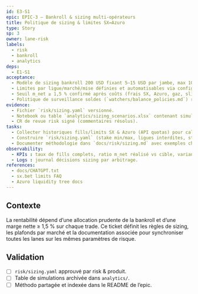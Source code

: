 ```yaml
---
id: E3-S1
epic: EPIC-3 — Bankroll & sizing multi-opérateurs
title: Politique de sizing & limites SX↔Azuro
type: Story
sp: 3
owner: lane-risk
labels:
  - risk
  - bankroll
  - analytics
deps:
  - E1-S1
acceptance:
  - Modèle de sizing bankroll 200 USD fixant 5–15 USD par jambe, max 10 % de la banque par trade et stop-day −10 USD, publié avec scénarios comparés (flat vs Kelly ≤ 0,25).
  - Limites par ligue/marché/mise définies et automatisables via config `risk/sizing.yaml`, incluant contrôles partial fills SX, rejet marchés in-play et sections `oddsSlippage` par type (ML ≤ 1, Handicap/Total ≤ 2).
  - Seuil m_net ≥ 1,5 % confirmé après coûts (frais SX, Azuro, gaz, slippage) avec table calcul et estimateur ±5 % documenté.
  - Politique de surveillance soldes (`watchers/balance_policies.md`) rappelant alerte `< 15 USD`/wallet et interdiction bridge auto.
evidence:
  - Fichier `risk/sizing.yaml` versionné.
  - Notebook ou table `analytics/sizing_scenarios.xlsx` contenant simulations.
  - CR de revue risk signé (commentaires résolus).
tasks:
  - Collecter historiques fills/limits SX & Azuro (API quotas) pour calibrage.
  - Construire `risk/sizing.yaml` (stake min/max, ligues interdites, step size, `oddsSlippage` bornes) et relier au watcher solde.
  - Documenter méthodologie dans `docs/risk/sizing.md` avec exemples chiffrés et rappel alerte solde `< 15 USD`.
observability:
  - KPIs : taux de fills complets, ratio m_net réalisé vs cible, variance P&L.
  - Logs : journal décisions sizing par arbitrage.
references:
  - docs/CHATGPT.txt
  - sx.bet limits FAQ
  - Azuro liquidity tree docs
---
```


## Contexte
La rentabilité dépend d’une allocation prudente de la bankroll et d’une marge nette ≥ 1,5 % sur chaque trade. Ce ticket définit les règles de sizing, les plafonds par marché et la documentation associée pour synchroniser toutes les lanes sur les mêmes paramètres de risque.

## Validation
- [ ] `risk/sizing.yaml` approuvé par risk & produit.
- [ ] Table de simulations archivée dans `analytics/`.
- [ ] Méthodo partagée et indexée dans le README de l’epic.
